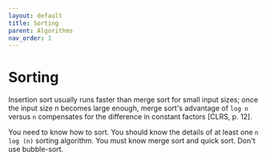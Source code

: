 ```yaml
---
layout: default
title: Sorting
parent: Algorithms
nav_order: 1
---
```


# Sorting

<!-- ## The sorting problem -->

Insertion sort usually runs faster than merge sort for small input sizes; once the input size n becomes large enough, merge sort's advantage of `log n` versus `n` compensates for the difference in constant factors [CLRS, p. 12].

You need to know how to sort. You should know the details of at least one `n log (n)` sorting algorithm. You must know merge sort and quick sort. Don't use bubble-sort.
